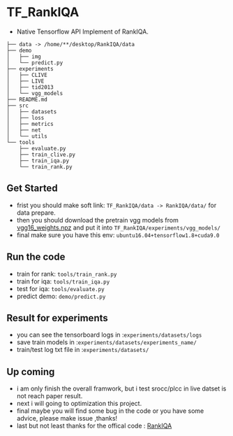 # TF_RankIQA

- Native Tensorflow API Implement of RankIQA. 

```
├── data -> /home/**/desktop/RankIQA/data
├── demo
│   ├── img
│   └── predict.py
├── experiments
│   ├── CLIVE
│   ├── LIVE
│   ├── tid2013
│   └── vgg_models
├── README.md
├── src
│   ├── datasets
│   ├── loss
│   ├── metrics
│   ├── net
│   └── utils
└── tools
    ├── evaluate.py
    ├── train_clive.py
    ├── train_iqa.py
    └── train_rank.py

```

## Get Started

- frist you should make soft link: `TF_RankIQA/data -> RankIQA/data/` for data prepare.
- then you should download the pretrain vgg models from [vgg16_weights.npz](http://www.cs.toronto.edu/~frossard/post/vgg16/) and put it into `TF_RankIQA/experiments/vgg_models/`
- final make sure you have this env: `ubuntu16.04+tensorflow1.8+cuda9.0`

## Run the code

- train for rank: `tools/train_rank.py`
- train for iqa: `tools/train_iqa.py`
- test for iqa: `tools/evaluate.py`
- predict demo: `demo/predict.py`

## Result for experiments

- you can see the tensorboard logs in :`experiments/datasets/logs`
- save train models in :`experiments/datasets/experiments_name/`
- train/test log txt file in :`experiments/datasets/`

## Up coming

- i am only finish the overall framwork, but i test srocc/plcc in live datset is not reach paper result.
- next i will going to optimization this project.
- final maybe you will find some bug in the code or you have some advice, please make issue ,thanks!
- last but not least thanks for the offical code : [RankIQA](https://github.com/xialeiliu/RankIQA)

